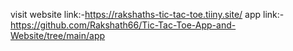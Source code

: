 visit
website link:-https://rakshaths-tic-tac-toe.tiiny.site/
app link:- https://github.com/Rakshath66/Tic-Tac-Toe-App-and-Website/tree/main/app
